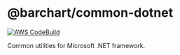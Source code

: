 # @barchart/common-dotnet

[![AWS CodeBuild](https://codebuild.us-east-1.amazonaws.com/badges?uuid=eyJlbmNyeXB0ZWREYXRhIjoiSUdZNXhvdXc2L1lVVGU4T0h5L2VEeEFmTjJFaVBxdi9pazdlTE1VMFR3VERKRFNKQ2dpTGd4QUYwZ1lXTU1URmhnNUxxRWpDaExIaHZZQ2dqSGcwQWlNPSIsIml2UGFyYW1ldGVyU3BlYyI6InJxNVNPeSsxT0Fyd1dlMGgiLCJtYXRlcmlhbFNldFNlcmlhbCI6MX0%3D&branch=main)](https://github.com/barchart/common-dotnet)

Common utilities for Microsoft .NET framework.
